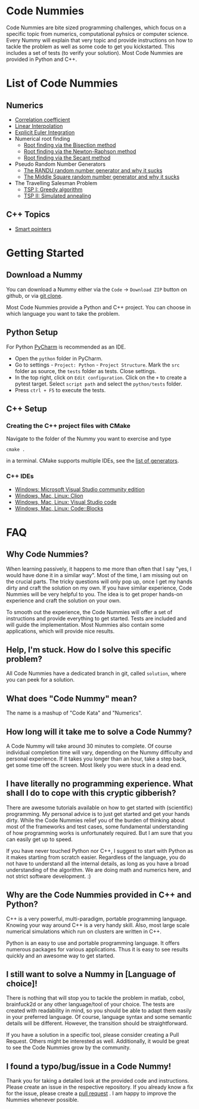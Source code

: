 # Code Nummies

Code Nummies are bite sized programming challenges, which focus on a specific topic from numerics, computational pyhsics
or computer science. Every Nummy will explain that very topic and provide instructions on how to tackle the problem as
well as some code to get you kickstarted. This includes a set of tests (to verify your solution). Most Code Nummies are
provided in Python and C++.

# List of Code Nummies

## Numerics

- [Correlation coefficient](https://github.com/Laguna1989/CodeKata_Numerics_CorrelationCoefficient)
- [Linear Interpolation](https://github.com/Laguna1989/CodeKata_Numerics_LinearInterpolation)
- [Explicit Euler Integration](https://github.com/Laguna1989/CodeKata_Numerics_Euler)
- Numerical root finding
    - [Root finding via the Bisection method](https://github.com/Laguna1989/CodeKata_Numerics_RootFindingWithBisection)
    - [Root finding via the Newton-Raphson method](https://github.com/Laguna1989/CodeKata_Numerics_RootFindingWithNewtonRaphson)
    - [Root finding via the Secant method](https://github.com/Laguna1989/CodeKata_Numerics_RootFindingWithSecant)
- Pseudo Random Number Generators
    - [The RANDU random number generator and why it sucks](https://github.com/Laguna1989/CodeKata_Numerics_Randu)
    - [The Middle Square random number generator and why it sucks](https://github.com/Laguna1989/CodeKata_Numerics_RandomNumbersMiddleSquare)
- The Travelling Salesman Problem
    - [TSP I: Greedy algorithm](https://github.com/Laguna1989/CodeKata_Numerics_TravellingSalesman_Greedy)
    - [TSP II: Simulated annealing](https://github.com/Laguna1989/CodeKata_Numerics_TravellingSalesman_SimulatedAnnealing)

## C++ Topics

- [Smart pointers](https://github.com/Laguna1989/CodeKata_Cpp_SmartPointers)

# Getting Started

## Download a Nummy

You can download a Nummy either via the `Code` -> `Download ZIP` button on github, or
via [git clone](https://git-scm.com/book/en/v2/Git-Basics-Getting-a-Git-Repository).

Most Code Nummies provide a Python and C++ project. You can choose in which language you want to take the problem.

## Python Setup

For Python [PyCharm](https://www.jetbrains.com/de-de/pycharm/) is recommended as an IDE.

* Open the `python` folder in PyCharm.
* Go to settings - `Project: Python` - `Project Structure`. Mark the `src` folder as source, the `tests` folder as
  tests. Close settings.
* In the top right, click on `Edit configuration`. Click on the `+` to create a pytest target. Select `script path` and
  select the `python/tests` folder.
* Press `ctrl + F5` to execute the tests.

## C++ Setup

### Creating the C++ project files with CMake

Navigate to the folder of the Nummy you want to exercise and type

```shell
cmake .
```

in a terminal. CMake supports multiple IDEs, see
the [list of generators](https://cmake.org/cmake/help/latest/manual/cmake-generators.7.html).

### C++ IDEs

* [Windows: Microsoft Visual Studio community edition](https://visualstudio.microsoft.com/de/vs/community/)
* [Windows, Mac, Linux: Clion](https://www.jetbrains.com/de-de/clion/download/#section=windows)
* [Windows, Mac, Linux: Visual Studio code](https://code.visualstudio.com/)
* [Windows, Mac, Linux: Code::Blocks](https://www.codeblocks.org/downloads/binaries/)

# FAQ

## Why Code Nummies?

When learning passively, it happens to me more than often that I say "yes, I would have done it in a similar way". Most
of the time, I am missing out on the crucial parts. The tricky questions will only pop up, once I get my hands dirty and
craft the solution on my own. If you have similar experience, Code Nummies will be very helpful to you. The idea is to
get proper hands-on experience and craft the solution on your own.

To smooth out the experience, the Code Nummies will offer a set of instructions and provide everything to get started.
Tests are included and will guide the implementation. Most Nummies also contain some applications, which will provide
nice results.

## Help, I'm stuck. How do I solve this specific problem?

All Code Nummies have a dedicated branch in git, called `solution`, where you can peek for a solution.

## What does "Code Nummy" mean?

The name is a mashup of "Code Kata" and "Numerics".

## How long will it take me to solve a Code Nummy?

A Code Nummy will take around 30 minutes to complete. Of course individual completion time will vary, depending on the
Nummy difficulty and personal experience. If it takes you longer than an hour, take a step back, get some time off the
screen. Most likely you were stuck in a dead end.

## I have literally no programming experience. What shall I do to cope with this cryptic gibberish?

There are awesome tutorials available on how to get started with (scientific) programming. My personal advice is to just
get started and get your hands dirty. While the Code Nummies relief you of the burden of thinking about most of the
frameworks and test cases, some fundamental understanding of how programming works is unfortunately required. But I am
sure that you can easily get up to speed.

If you have never touched Python nor C++, I suggest to start with Python as it makes starting from scratch easier.
Regardless of the language, you do not have to understand all the internal details, as long as you have a broad
understanding of the algorithm. We are doing math and numerics here, and not strict software development. :)

## Why are the Code Nummies provided in C++ and Python?

C++ is a very powerful, multi-paradigm, portable programming language. Knowing your way around C++ is a very handy
skill. Also, most large scale numerical simulations which run on clusters are written in C++.

Python is an easy to use and portable programming language. It offers numerous packages for various applications. Thus
it is easy to see results quickly and an awesome way to get started.

## I still want to solve a Nummy in [Language of choice]!

There is nothing that will stop you to tackle the problem in matlab, cobol, brainfuck2d or any other language/tool of
your choice. The tests are created with readability in mind, so you should be able to adapt them easily in your
preferred language. Of course, language syntax and some semantic details will be different. However, the transition
should be straightforward.

If you have a solution in a specific tool, please consider creating a Pull Request. Others might be interested as well.
Additionally, it would be great to see the Code Nummies grow by the community.

## I found a typo/bug/issue in a Code Nummy!

Thank you for taking a detailed look at the provided code and instructions. Please create an issue in the respective
repository. If you already know a fix for the issue, please create
a [pull request](https://docs.github.com/en/github/collaborating-with-pull-requests/proposing-changes-to-your-work-with-pull-requests/creating-a-pull-request)
. I am happy to improve the Nummies whenever possible.
